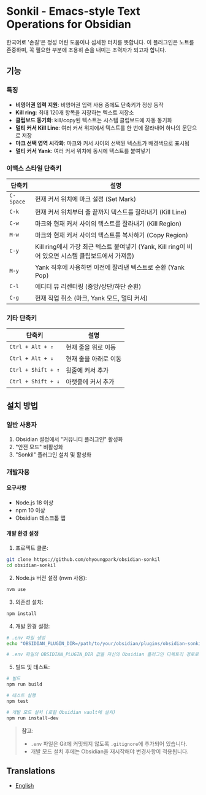 # Sonkil - Emacs-style Text Operations for Obsidian

한국어로 '손길'은 정성 어린 도움이나 섬세한 터치를 뜻합니다.
이 플러그인은 노트를 존중하며, 꼭 필요한 부분에 조용히 손을 내미는 조력자가 되고자 합니다.

## 기능

### 특징

- **비영어권 입력 지원**: 비영어권 입력 사용 중에도 단축키가 정상 동작
- **Kill ring**: 최대 120개 항목을 저장하는 텍스트 저장소
- **클립보드 동기화**: kill/copy된 텍스트는 시스템 클립보드에 자동 동기화
- **멀티 커서 Kill Line**: 여러 커서 위치에서 텍스트를 한 번에 잘라내어 하나의 문단으로 저장
- **마크 선택 영역 시각화**: 마크와 커서 사이의 선택된 텍스트가 배경색으로 표시됨
- **멀티 커서 Yank**: 여러 커서 위치에 동시에 텍스트를 붙여넣기

### 이맥스 스타일 단축키

| 단축키    | 설명                                                                                               |
| --------- | -------------------------------------------------------------------------------------------------- |
| `C-Space` | 현재 커서 위치에 마크 설정 (Set Mark)                                                              |
| `C-k`     | 현재 커서 위치부터 줄 끝까지 텍스트를 잘라내기 (Kill Line)                                         |
| `C-w`     | 마크와 현재 커서 사이의 텍스트를 잘라내기 (Kill Region)                                            |
| `M-w`     | 마크와 현재 커서 사이의 텍스트를 복사하기 (Copy Region)                                            |
| `C-y`     | Kill ring에서 가장 최근 텍스트 붙여넣기 (Yank, Kill ring이 비어 있으면 시스템 클립보드에서 가져옴) |
| `M-y`     | Yank 직후에 사용하면 이전에 잘라낸 텍스트로 순환 (Yank Pop)                                        |
| `C-l`     | 에디터 뷰 리센터링 (중앙/상단/하단 순환)                                                           |
| `C-g`     | 현재 작업 취소 (마크, Yank 모드, 멀티 커서)                                                        |

### 기타 단축키

| 단축키             | 설명                  |
| ------------------ | --------------------- |
| `Ctrl + Alt + ↑`   | 현재 줄을 위로 이동   |
| `Ctrl + Alt + ↓`   | 현재 줄을 아래로 이동 |
| `Ctrl + Shift + ↑` | 윗줄에 커서 추가      |
| `Ctrl + Shift + ↓` | 아랫줄에 커서 추가    |

## 설치 방법

### 일반 사용자

1. Obsidian 설정에서 "커뮤니티 플러그인" 활성화
2. "안전 모드" 비활성화
3. "Sonkil" 플러그인 설치 및 활성화

### 개발자용

#### 요구사항

- Node.js 18 이상
- npm 10 이상
- Obsidian 데스크톱 앱

#### 개발 환경 설정

1. 프로젝트 클론:

```bash
git clone https://github.com/ohyoungpark/obsidian-sonkil
cd obsidian-sonkil
```

2. Node.js 버전 설정 (nvm 사용):

```bash
nvm use
```

3. 의존성 설치:

```bash
npm install
```

4. 개발 환경 설정:

```bash
# .env 파일 생성
echo "OBSIDIAN_PLUGIN_DIR=/path/to/your/obsidian/plugins/obsidian-sonkil" > .env

# .env 파일의 OBSIDIAN_PLUGIN_DIR 값을 자신의 Obsidian 플러그인 디렉토리 경로로 수정
```

5. 빌드 및 테스트:

```bash
# 빌드
npm run build

# 테스트 실행
npm test

# 개발 모드 설치 (로컬 Obsidian vault에 설치)
npm run install-dev
```

> **참고**:
>
> - `.env` 파일은 Git에 커밋되지 않도록 `.gitignore`에 추가되어 있습니다.
> - 개발 모드 설치 후에는 Obsidian을 재시작해야 변경사항이 적용됩니다.

## Translations

- [English](README.md)
